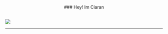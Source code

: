 <p align="center">
  ### Hey! Im Ciaran
</p>
<br>
 <img src="https://img.shields.io/badge/Discord-7289DA?style=for-the-badge&logo=discord&logoColor=white" />

---
